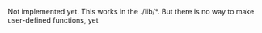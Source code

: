 Not implemented yet. This works in the ./lib/*. But there is no way to make user-defined functions, yet